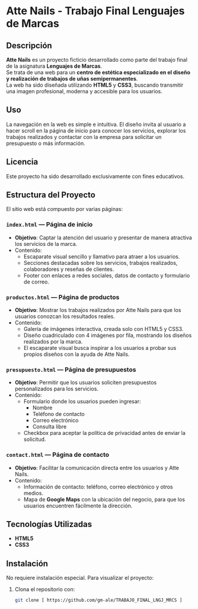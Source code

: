 # Atte Nails - Trabajo Final Lenguajes de Marcas

## Descripción
**Atte Nails** es un proyecto ficticio desarrollado como parte del trabajo final de la asignatura **Lenguajes de Marcas**.  
Se trata de una web para un **centro de estética especializado en el diseño y realización de trabajos de uñas semipermanentes**.  
La web ha sido diseñada utilizando **HTML5** y **CSS3**, buscando transmitir una imagen profesional, moderna y accesible para los usuarios.

## Uso
La navegación en la web es simple e intuitiva. El diseño invita al usuario a hacer scroll en la página de inicio para conocer los servicios, 
explorar los trabajos realizados y contactar con la empresa para solicitar un presupuesto o más información.

## Licencia
Este proyecto ha sido desarrollado exclusivamente con fines educativos.

## Estructura del Proyecto
El sitio web está compuesto por varias páginas:

### `index.html` — Página de inicio
- **Objetivo**: Captar la atención del usuario y presentar de manera atractiva los servicios de la marca.
- Contenido:
  - Escaparate visual sencillo y llamativo para atraer a los usuarios.
  - Secciones destacadas sobre los servicios, trabajos realizados, colaboradores y reseñas de clientes.
  - Footer con enlaces a redes sociales, datos de contacto y formulario de correo.

### `productos.html` — Página de productos
- **Objetivo**: Mostrar los trabajos realizados por Atte Nails para que los usuarios conozcan los resultados reales.
- Contenido:
  - Galería de imágenes interactiva, creada solo con HTML5 y CSS3.
  - Diseño cuadriculado con 4 imágenes por fila, mostrando los diseños realizados por la marca.
  - El escaparate visual busca inspirar a los usuarios a probar sus propios diseños con la ayuda de Atte Nails.

### `presupuesto.html` — Página de presupuestos
- **Objetivo**: Permitir que los usuarios soliciten presupuestos personalizados para los servicios.
- Contenido:
  - Formulario donde los usuarios pueden ingresar:
    - Nombre
    - Teléfono de contacto
    - Correo electrónico
    - Consulta libre
  - Checkbox para aceptar la política de privacidad antes de enviar la solicitud.

### `contact.html` — Página de contacto
- **Objetivo**: Facilitar la comunicación directa entre los usuarios y Atte Nails.
- Contenido:
  - Información de contacto: teléfono, correo electrónico y otros medios.
  - Mapa de **Google Maps** con la ubicación del negocio, para que los usuarios encuentren fácilmente la dirección.
  
## Tecnologías Utilizadas
- **HTML5**
- **CSS3**

## Instalación
No requiere instalación especial. Para visualizar el proyecto:


1. Clona el repositorio con:

   ```bash
   git clone [ https://github.com/gm-ale/TRABAJO_FINAL_LNGJ_MRCS ]
